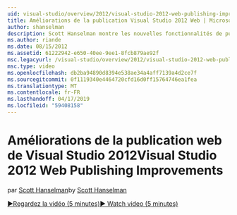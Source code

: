 ```yaml
---
uid: visual-studio/overview/2012/visual-studio-2012-web-publishing-improvements
title: Améliorations de la publication Visual Studio 2012 Web | Microsoft Docs
author: shanselman
description: Scott Hanselman montre les nouvelles fonctionnalités de publication web dans Visual Studio 2012.
ms.author: riande
ms.date: 08/15/2012
ms.assetid: 61222942-e650-40ee-9ee1-8fcb879ae92f
msc.legacyurl: /visual-studio/overview/2012/visual-studio-2012-web-publishing-improvements
msc.type: video
ms.openlocfilehash: db2ba94890d8394e538ae34a4aff7139a4d2ce7f
ms.sourcegitcommit: 0f1119340e4464720cfd16d0ff15764746ea1fea
ms.translationtype: MT
ms.contentlocale: fr-FR
ms.lasthandoff: 04/17/2019
ms.locfileid: "59408158"
---
```

# <a name="visual-studio-2012-web-publishing-improvements"></a><span data-ttu-id="28b8c-103">Améliorations de la publication web de Visual Studio 2012</span><span class="sxs-lookup"><span data-stu-id="28b8c-103">Visual Studio 2012 Web Publishing Improvements</span></span>

<span data-ttu-id="28b8c-104">par [Scott Hanselman](https://github.com/shanselman)</span><span class="sxs-lookup"><span data-stu-id="28b8c-104">by [Scott Hanselman](https://github.com/shanselman)</span></span>

[<span data-ttu-id="28b8c-105">&#9654;Regardez la vidéo (5 minutes)</span><span class="sxs-lookup"><span data-stu-id="28b8c-105">&#9654; Watch video (5 minutes)</span></span>](https://channel9.msdn.com/Blogs/ASP-NET-Site-Videos/visual-studio-2012-web-publishing-improvements)
